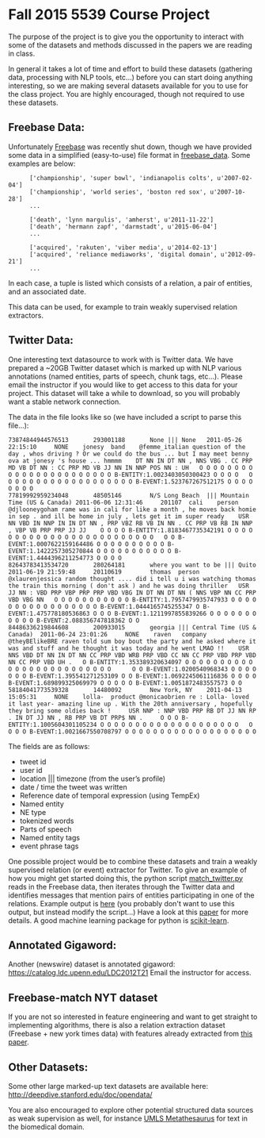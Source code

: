 Fall 2015 5539 Course Project
=====================

The purpose of the project is to give you the opportunity to interact with some of the datasets and methods discussed in the papers we are reading in class.

In general it takes a lot of time and effort to build these datasets (gathering data, processing with NLP tools, etc...) before you can start doing anything interesting, so we are making several datasets available for you to use for the class project.  You are highly encouraged, though not required to use these datasets.

Freebase Data:
--------------

Unfortunately <a href='https://www.freebase.com/'>Freebase</a> was recently shut down, though we have provided some data in a simplified (easy-to-use) file format in <a href='freebase_data'>freebase_data</a>.  Some examples are below:

	      ['championship', 'super bowl', 'indianapolis colts', u'2007-02-04']
	      ['championship', 'world series', 'boston red sox', u'2007-10-28']
	      ...

	      ['death', 'lynn margulis', 'amherst', u'2011-11-22']
	      ['death', 'hermann zapf', 'darmstadt', u'2015-06-04']
	      ...

	      ['acquired', 'rakuten', 'viber media', u'2014-02-13']
	      ['acquired', 'reliance mediaworks', 'digital domain', u'2012-09-21']
	      ...

In each case, a tuple is listed which consists of a relation, a pair of entities, and an associated date.

This data can be used, for example to train weakly supervised relation extractors.

Twitter Data:
--------------

One interesting text datasource to work with is Twitter data.  We have prepared a ~20GB Twitter dataset which is marked up with NLP various annotations (named entities, parts of speech, chunk tags, etc...).
Please email the instructor if you would like to get access to this data for your project.  This dataset will take a while to download, so you will probably want a stable network connection.

The data in the file looks like so (we have included a script to parse this file...):

	73874844944576513       293001188       None ||| None   2011-05-26 22:15:10     NONE    jonesy  band    @femme_italian question of the day , whos driving ? Or we could do the bus ... but I may meet benny ova at jonesy 's house ... hmmmm    DT NN IN DT NN , NNS VBG . CC PRP MD VB DT NN : CC PRP MD VB JJ NN IN NNP POS NN : UH   O O O O O O O O O O O O O O O O O O O O O O O B-ENTITY:1.0023403050300423 O O O O   O O O O O O O O O O O O O O O O O O O B-EVENT:1.523767267512175 O O O O O O O O
	77819992959234048       48505146        N/S Long Beach  ||| Mountain Time (US & Canada) 2011-06-06 12:31:46     201107  cali    person  @djlooneygoham rame was in cali for like a month , he moves back homie in sep . and ill be home in july , lets get it im super ready    USR NN VBD IN NNP IN IN DT NN , PRP VBZ RB VB IN NN . CC PRP VB RB IN NNP , VBP VB PRP PRP JJ JJ    O O O O B-ENTITY:1.8183467735342191 O O O O O O O O O O O O O O O O O O O O O O O O O   O O B-EVENT:1.0007622159164486 O O O O O O O O O O B-EVENT:1.1422257305270844 O O O O O O O O O O O B-EVENT:1.4444396211254773 O O O O
	82643783413534720       280264181       where you want to be ||| Quito  2011-06-19 21:59:48     20110619        thomas  person  @xlaurenjessica random thought .... did i tell u i was watching thomas the train this morning ( don't ask ) and he was doing thriller   USR JJ NN : VBD PRP VBP PRP PRP VBD VBG IN DT NN DT NN ( NNS VBP NN CC PRP VBD VBG NN   O O O O O O O O O O O B-ENTITY:1.7957479935747933 O O O O O O O O O O O O O O O O O B-EVENT:1.0444165745255347 O B-EVENT:1.475778180536863 O O O B-EVENT:1.1211997855839266 O O O O O O O O O O O B-EVENT:2.088356747818362 O O
	84486336219844608       200933015       georgia ||| Central Time (US & Canada)  2011-06-24 23:01:26     NONE    raven   company @theyBElikeBRE raven told sum boy bout the party and he asked where it was and stuff and he thought it was today and he went LMAO !!    USR NNS VBD DT NN IN DT NN CC PRP VBD WRB PRP VBD CC NN CC PRP VBD PRP VBD NN CC PRP VBD UH .   O B-ENTITY:1.353389320634097 O O O O O O O O O O O O O O O O O O O O O O O O O      O O B-EVENT:1.0200540968343 O O O O O O O B-EVENT:1.395541271253109 O O B-EVENT:1.0692245061116836 O O O O B-EVENT:1.689899325069979 O O O O O B-EVENT:1.0051872483557573 O O
	58184041773539328       14480092        New York, NY    2011-04-13 15:05:31     NONE    lolla-  product @monicaobrien re : Lolla- loved it last year- amazing line up . With the 20th anniversary , hopefully they bring some oldies back !     USR NNP : NNP VBD PRP RB DT JJ NN RP . IN DT JJ NN , RB PRP VB DT PRP$ NN .     O O O B-ENTITY:1.1005604301105234 O O O O O O O O O O O O O O O O O O O O   O O O O B-EVENT:1.0021667550708797 O O O O O O O O O O O O O O O O O O O

The fields are as follows:

* tweet id
* user id
* location ||| timezone (from the user’s profile)
* date / time the tweet was written
* Reference date of temporal expression (using TempEx)
* Named entity
* NE type
* tokenized words
* Parts of speech
* Named entity tags
* event phrase tags


One possible project would be to combine these datasets and train a weakly supervised relation (or event) extractor for Twitter.  To give an example of how you might get started doing this, the python script
<a href='match_twitter.py'>match_twitter.py</a> reads in the Freebase data, then iterates through the Twitter data and identifies messages that mention pairs of entities participating in one of the relations.
Example output is <a href='sample_matches'>here</a> (you probably don't want to use this output, but instead modify the script...)
Have a look at this <a href='http://web.stanford.edu/~jurafsky/mintz.pdf'>paper</a> for more details.  A good machine learning package for python is <a href='http://scikit-learn.org/stable/'>scikit-learn</a>.

Annotated Gigaword:
-------------------

Another (newswire) dataset is annotated gigaword: https://catalog.ldc.upenn.edu/LDC2012T21
Email the instructor for access.

Freebase-match NYT dataset
-------------------

If you are not so interested in feature engineering and want to get straight to implementing algorithms, there is also a relation extraction dataset (Freebase + new york times data) with features already extracted from <a href='http://people.cs.umass.edu/~lmyao/papers/riedel10modeling.pdf'>this paper</a>.

Other Datasets:
----------------------------------

Some other large marked-up text datasets are available here: http://deepdive.stanford.edu/doc/opendata/

You are also encouraged to explore other potential structured data sources as weak supervision as well, for instance <a href='https://www.nlm.nih.gov/research/umls/knowledge_sources/metathesaurus/'>UMLS Metathesaurus</a> for text in the biomedical domain.

